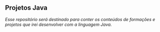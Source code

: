 ## Projetos Java
*Esse repositório será destinado para conter os conteúdos de formações e projetos que irei desenvolver com a linguagem Java.*

